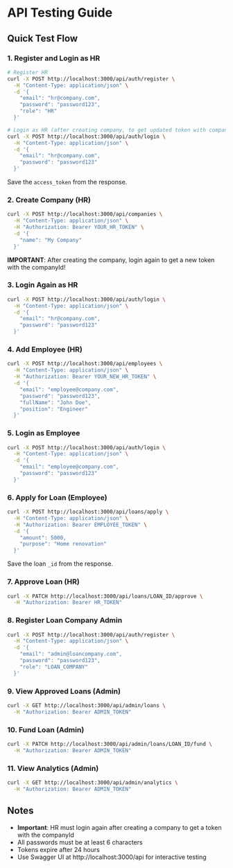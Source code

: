 # API Testing Guide

## Quick Test Flow

### 1. Register and Login as HR

```bash
# Register HR
curl -X POST http://localhost:3000/api/auth/register \
  -H "Content-Type: application/json" \
  -d '{
    "email": "hr@company.com",
    "password": "password123",
    "role": "HR"
  }'

# Login as HR (after creating company, to get updated token with companyId)
curl -X POST http://localhost:3000/api/auth/login \
  -H "Content-Type: application/json" \
  -d '{
    "email": "hr@company.com",
    "password": "password123"
  }'
```

Save the `access_token` from the response.

### 2. Create Company (HR)

```bash
curl -X POST http://localhost:3000/api/companies \
  -H "Content-Type: application/json" \
  -H "Authorization: Bearer YOUR_HR_TOKEN" \
  -d '{
    "name": "My Company"
  }'
```

**IMPORTANT**: After creating the company, login again to get a new token with the companyId!

### 3. Login Again as HR

```bash
curl -X POST http://localhost:3000/api/auth/login \
  -H "Content-Type: application/json" \
  -d '{
    "email": "hr@company.com",
    "password": "password123"
  }'
```

### 4. Add Employee (HR)

```bash
curl -X POST http://localhost:3000/api/employees \
  -H "Content-Type: application/json" \
  -H "Authorization: Bearer YOUR_NEW_HR_TOKEN" \
  -d '{
    "email": "employee@company.com",
    "password": "password123",
    "fullName": "John Doe",
    "position": "Engineer"
  }'
```

### 5. Login as Employee

```bash
curl -X POST http://localhost:3000/api/auth/login \
  -H "Content-Type: application/json" \
  -d '{
    "email": "employee@company.com",
    "password": "password123"
  }'
```

### 6. Apply for Loan (Employee)

```bash
curl -X POST http://localhost:3000/api/loans/apply \
  -H "Content-Type: application/json" \
  -H "Authorization: Bearer EMPLOYEE_TOKEN" \
  -d '{
    "amount": 5000,
    "purpose": "Home renovation"
  }'
```

Save the loan `_id` from the response.

### 7. Approve Loan (HR)

```bash
curl -X PATCH http://localhost:3000/api/loans/LOAN_ID/approve \
  -H "Authorization: Bearer HR_TOKEN"
```

### 8. Register Loan Company Admin

```bash
curl -X POST http://localhost:3000/api/auth/register \
  -H "Content-Type: application/json" \
  -d '{
    "email": "admin@loancompany.com",
    "password": "password123",
    "role": "LOAN_COMPANY"
  }'
```

### 9. View Approved Loans (Admin)

```bash
curl -X GET http://localhost:3000/api/admin/loans \
  -H "Authorization: Bearer ADMIN_TOKEN"
```

### 10. Fund Loan (Admin)

```bash
curl -X PATCH http://localhost:3000/api/admin/loans/LOAN_ID/fund \
  -H "Authorization: Bearer ADMIN_TOKEN"
```

### 11. View Analytics (Admin)

```bash
curl -X GET http://localhost:3000/api/admin/analytics \
  -H "Authorization: Bearer ADMIN_TOKEN"
```

## Notes

- **Important**: HR must login again after creating a company to get a token with the companyId
- All passwords must be at least 6 characters
- Tokens expire after 24 hours
- Use Swagger UI at http://localhost:3000/api for interactive testing
